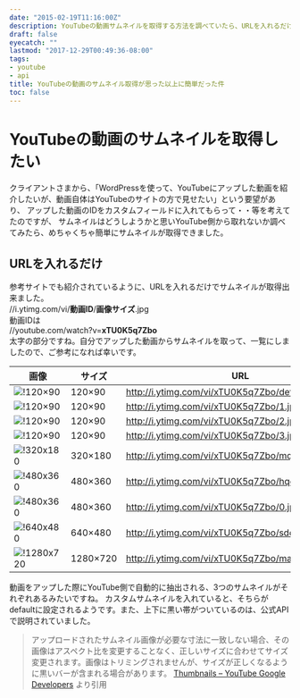 ```yaml
---
date: "2015-02-19T11:16:00Z"
description: YouTubeの動画サムネイルを取得する方法を調べていたら、URLを入れるだけで簡単に取得出来る事がわかりましたのでご紹介。需要はあまりないかもしれませんが、参考になれば幸いです。
draft: false
eyecatch: ""
lastmod: "2017-12-29T00:49:36-08:00"
tags:
- youtube
- api
title: YouTubeの動画のサムネイル取得が思った以上に簡単だった件
toc: false
---
```


# YouTubeの動画のサムネイルを取得したい
クライアントさまから、「WordPressを使って、YouTubeにアップした動画を紹介したいが、動画自体はYouTubeのサイトの方で見せたい」という要望があり、
アップした動画のIDをカスタムフィールドに入れてもらって・・等を考えてたのですが、
サムネイルはどうしようかと思いYouTube側から取れないか調べてみたら、めちゃくちゃ簡単にサムネイルが取得できました。

## URLを入れるだけ
参考サイトでも紹介されているように、URLを入れるだけでサムネイルが取得出来ました。  
//i.ytimg.com/vi/**動画ID**/**画像サイズ**.jpg  
動画IDは  
//youtube.com/watch?v=**xTU0K5q7Zbo**  
太字の部分ですね。自分でアップした動画からサムネイルを取って、一覧にしましたので、ご参考になれば幸いです。

| 画像 | サイズ | URL |
---|---|---
![!120×90](/images/2015/default.jpg)|120&#215;90|http://i.ytimg.com/vi/xTU0K5q7Zbo/default.jpg
![!120×90](/images/2015/1.jpg)|120&#215;90|http://i.ytimg.com/vi/xTU0K5q7Zbo/1.jpg
![!120×90](/images/2015/2.jpg)|120&#215;90|http://i.ytimg.com/vi/xTU0K5q7Zbo/2.jpg
![!120×90](/images/2015/3.jpg)|120&#215;90|http://i.ytimg.com/vi/xTU0K5q7Zbo/3.jpg
![!320x180](/images/2015/mqdefault.jpg)|320&#215;180|http://i.ytimg.com/vi/xTU0K5q7Zbo/mqdefault.jpg
![!480x360](/images/2015/hqdefault.jpg)|480&#215;360|http://i.ytimg.com/vi/xTU0K5q7Zbo/hqdefault.jpg
![!480x360](/images/2015/0.jpg)|480&#215;360|http://i.ytimg.com/vi/xTU0K5q7Zbo/0.jpg
![!640x480](/images/2015/sddefault.jpg)|640&#215;480|http://i.ytimg.com/vi/xTU0K5q7Zbo/sddefault.jpg
![!1280x720](/images/2015/maxresdefault.jpg)|1280&#215;720|http://i.ytimg.com/vi/xTU0K5q7Zbo/maxresdefault.jpg


動画をアップした際にYouTube側で自動的に抽出される、3つのサムネイルがそれぞれあるみたいですね。
カスタムサムネイルを入れていると、そちらがdefaultに設定されるようです。また、上下に黒い帯がついているのは、公式APIで説明されていました。

> アップロードされたサムネイル画像が必要な寸法に一致しない場合、その画像はアスペクト比を変更することなく、正しいサイズに合わせてサイズ変更されます。画像はトリミングされませんが、サイズが正しくなるように黒いバーが含まれる場合があります。
[Thumbnails – YouTube  Google Developers](https://developers.google.com/youtube/v3/docs/thumbnails) より引用
